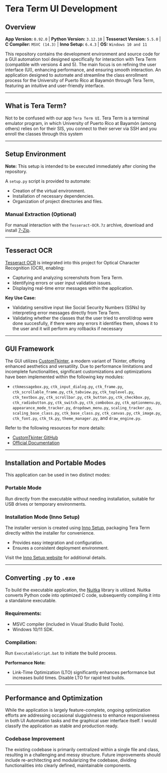 # Tera Term UI Development

## Overview

**App Version:** `0.92.0` | **Python Version:** `3.12.10` | **Tesseract Version:** `5.5.0` | **C Compiler:** `MSVC (14.3)` | **Inno Setup:** `6.4.3` | **OS:** `Windows 10 and 11`

This repository contains the development environment and source code for a GUI automation tool designed specifically for interaction with Tera Term (compatible with versions 4 and 5). The main focus is on refining the user interface (UI), enhancing performance, and ensuring smooth interaction.
An application designed to automate and streamline the class enrollment process for the University of Puerto Rico at Bayamón through Tera Term, featuring an intuitive and user-friendly interface.

---

## What is Tera Term?
Not to be confused with our app `Tera Term UI`. Tera Term is a terminal emulator program, in which University of Puerto Rico at Bayamón (among others) relies on for their SIS, you connect to their server via SSH and you enroll the classes through this system

---

## Setup Environment

**Note:** This setup is intended to be executed immediately after cloning the repository.

A `setup.py` script is provided to automate:
- Creation of the virtual environment.
- Installation of necessary dependencies.
- Organization of project directories and files.

### Manual Extraction (Optional)
For manual interaction with the `Tesseract-OCR.7z` archive, download and install [7-Zip](https://www.7-zip.org/).

---

## Tesseract OCR

[Tesseract OCR](https://github.com/UB-Mannheim/tesseract/wiki) is integrated into this project for Optical Character Recognition (OCR), enabling:
- Capturing and analyzing screenshots from Tera Term.
- Identifying errors or user input validation issues.
- Displaying real-time error messages within the application.

**Key Use Case:**
- Validating sensitive input like Social Security Numbers (SSNs) by interpreting error messages directly from Tera Term.
- Validating whether the classes that the user tried to enroll/drop were done succesfully, if there were any errors it identifies them, shows it to the user and it will perform any rollbacks if necessary

---

## GUI Framework

The GUI utilizes [CustomTkinter](https://customtkinter.tomschimansky.com), a modern variant of Tkinter, offering enhanced aesthetics and versatility. Due to performance limitations and incomplete functionalities, significant customizations and optimizations have been implemented within the following key modules:

- `ctkmessagebox.py`, `ctk_input_dialog.py`, `ctk_frame.py`, `ctk_scrollable_frame.py`, `ctk_tabview.py`, `ctk_toplevel.py`, `ctk_textbox.py`, `ctk_scrollbar.py`, `ctk_button.py`, `ctk_checkbox.py`, `ctk_radiobutton.py`, `ctk_switch.py`, `ctk_combobox.py`, `ctk_optionmenu.py`, `appearance_mode_tracker.py`, `dropdown_menu.py`, `scaling_tracker.py`, `scaling_base_class.py`, `ctk_base_class.py`, `ctk_canvas.py`, `ctk_image.py`, `ctk_font.py`, `ctk_tk.py`, `theme_manager.py`, and `draw_engine.py`.

Refer to the following resources for more details:
- [CustomTkinter GitHub](https://github.com/TomSchimansky/CustomTkinter)
- [Official Documentation](https://customtkinter.tomschimansky.com)

---

## Installation and Portable Modes

This application can be used in two distinct modes:

### Portable Mode

Run directly from the executable without needing installation, suitable for USB drives or temporary environments.

### Installation Mode (Inno Setup)

The installer version is created using [Inno Setup](https://jrsoftware.org/isinfo.php), packaging Tera Term directly within the installer for convenience.

- Provides easy integration and configuration.
- Ensures a consistent deployment environment.

Visit the [Inno Setup website](https://jrsoftware.org/isinfo.php) for additional details.

---

## Converting `.py` to `.exe`

To build the executable application, the [Nuitka](https://github.com/Nuitka/Nuitka) library is utilized. Nuitka converts Python code into optimized C code, subsequently compiling it into a standalone executable.

### Requirements:
- MSVC compiler (included in Visual Studio Build Tools).
- Windows 10/11 SDK.

### Compilation:
Run `ExecutableScript.bat` to initiate the build process.

**Performance Note:**
- Link-Time Optimization (LTO) significantly enhances performance but increases build times. Disable LTO for rapid test builds.

---

## Performance and Optimization

While the application is largely feature-complete, ongoing optimization efforts are addressing occasional sluggishness to enhance responsiveness in both UI Automation tasks and the graphical user interface itself. I would classify the application as stable and production ready.

### Codebase Improvement
The existing codebase is primarily centralized within a single file and class, resulting in a challenging and messy structure. Future improvements should include re-architecting and modularizing the codebase, dividing functionalities into clearly defined, maintainable components.

